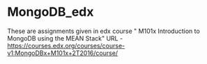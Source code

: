 # MongoDB_edx
These are assignments given in edx course " M101x Introduction to MongoDB using the MEAN Stack" 
URL - https://courses.edx.org/courses/course-v1:MongoDBx+M101x+2T2016/course/

